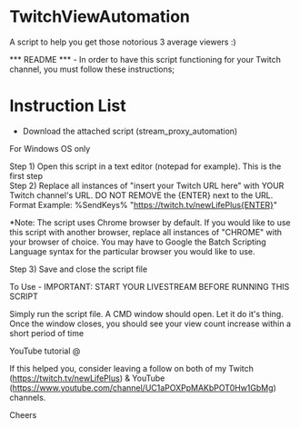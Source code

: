 # TwitchViewAutomation
A script to help you get those notorious 3 average viewers :)

*** README *** - In order to have this script functioning for your Twitch channel, you must follow these instructions;  

Instruction List  
================ 

* Download the attached script (stream_proxy_automation)

For Windows OS only  

Step 1) Open this script in a text editor (notepad for example). This is the first step  
Step 2) Replace all instances of "insert your Twitch URL here" with YOUR Twitch channel's URL. DO NOT REMOVE the {ENTER} next to the URL.   
Format Example: %SendKeys% "https://twitch.tv/newLifePlus{ENTER}"

*Note: The script uses Chrome browser by default. If you would like to use this script with another browser, replace all instances of "CHROME" with your browser of choice. You may have to Google the Batch Scripting Language syntax for the particular browser you would like to use.

Step 3) Save and close the script file  

To Use - IMPORTANT: START YOUR LIVESTREAM BEFORE RUNNING THIS SCRIPT  

Simply run the script file. A CMD window should open. Let it do it's thing. Once the window closes, you should see your view count increase within a short period of time  

YouTube tutorial @  

If this helped you, consider leaving a follow on both of my Twitch (https://twitch.tv/newLifePlus) & YouTube (https://www.youtube.com/channel/UC1aPOXPpMAKbPOT0Hw1GbMg) channels.  

Cheers
